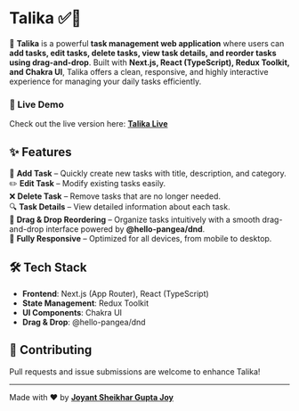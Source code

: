 # Talika ✅📝

🚀 **Talika** is a powerful **task management web application** where users can **add tasks, edit tasks, delete tasks, view task details, and reorder tasks using drag-and-drop**. Built with **Next.js, React (TypeScript), Redux Toolkit, and Chakra UI**, Talika offers a clean, responsive, and highly interactive experience for managing your daily tasks efficiently.

### 🔗 Live Demo  
Check out the live version here: **[Talika Live](https://amartalika.vercel.app/)**  

## ✨ Features  
📝 **Add Task** – Quickly create new tasks with title, description, and category.  
✏️ **Edit Task** – Modify existing tasks easily.  
❌ **Delete Task** – Remove tasks that are no longer needed.  
🔍 **Task Details** – View detailed information about each task.  
🎯 **Drag & Drop Reordering** – Organize tasks intuitively with a smooth drag-and-drop interface powered by **@hello-pangea/dnd**.  
📱 **Fully Responsive** – Optimized for all devices, from mobile to desktop.

## 🛠️ Tech Stack  
- **Frontend**: Next.js (App Router), React (TypeScript)  
- **State Management**: Redux Toolkit  
- **UI Components**: Chakra UI  
- **Drag & Drop**: @hello-pangea/dnd

## 🤝 Contributing  
Pull requests and issue submissions are welcome to enhance Talika!

---

Made with ❤️ by **[Joyant Sheikhar Gupta Joy](https://joyant.me)**
